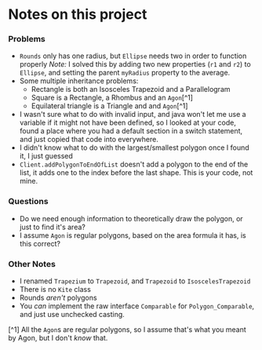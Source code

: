 # Notes on this project

### Problems
- `Rounds` only has one radius, but `Ellipse` needs two in order to function properly
    *Note:* I solved this by adding two new properties (`r1` and `r2`) to `Ellipse`, and setting the parent `myRadius` property to the average.
- Some multiple inheritance problems:
    - Rectangle is both an Isosceles Trapezoid and a Parallelogram
    - Square is a Rectangle, a Rhombus and an `Agon`[^1]
    - Equilateral triangle is a Triangle and and `Agon`[^1]
- I wasn't sure what to do with invalid input, and java won't let me use a variable if it might not have been defined, so I looked at your code, found a place where you had a default section in a switch statement, and just copied that code into everywhere.
- I didn't know what to do with the largest/smallest polygon once I found it, I just guessed
- `Client.addPolygonToEndOfList` doesn't add a polygon to the end of the list, it adds one to the index before the last shape. This is your code, not mine.

### Questions
- Do we need enough information to theoretically draw the polygon, or just to find it's area?
- I assume `Agon` is regular polygons, based on the area formula it has, is this correct?

### Other Notes
- I renamed `Trapezium` to `Trapezoid`, and `Trapezoid` to `IsoscelesTrapezoid`
- There is no `Kite` class
- Rounds *aren't* polygons
- You *can* implement the raw interface `Comparable` for `Polygon_Comparable`, and just use unchecked casting.

[^1] All the `Agon`s are regular polygons, so I assume that's what you meant by Agon, but I don't *know* that.
